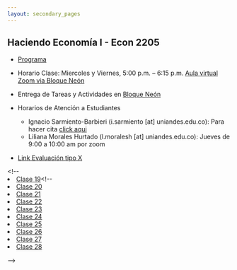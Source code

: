 ```yaml
---
layout: secondary_pages
---
```


## Haciendo Economía I - Econ 2205

- [Programa](he1/Syllabus_HE1.pdf)
- Horario Clase: Miercoles y Viernes, 5:00 p.m. – 6:15 p.m. [Aula virtual Zoom via Bloque Neón](https://bloqueneon.uniandes.edu.co/d2l/home)
- Entrega de Tareas y Actividades en [Bloque Neón](https://bloqueneon.uniandes.edu.co/d2l/home)
- Horarios de Atención a Estudiantes
	- Ignacio Sarmiento-Barbieri (i.sarmiento [at] uniandes.edu.co): Para hacer cita [click aqui](https://calendly.com/i-sarmiento/horarios-atencion-estudiantes)
	- Liliana Morales Hurtado (l.moralesh [at] uniandes.edu.co):  Jueves de 9:00 a 10:00 am por zoom 

- [Link Evaluación tipo X](https://forms.gle/g4gdQP6Yo5n7GpX18)

<!-- 
- [Tareas y Actividades](#tareas-y-actividades) 
- [Slides de clase](#slides-de-clase) 

	
 
### Tareas y Actividades
- Enunciados Tareas
	-  [Tarea 1: Método y Lectura de Artículo](he1/talleres/he1-20211-ndr-enunciado-t1-leer-teeth.pdf)
	-  [Tarea 2: Noticia Tema de Interés](he1/talleres/he1-20211-ndr-enunciado-t2-noticia-tema-interes.pdf)
	-  [Tarea 3: Ser Pilo Paga](he1/talleres/he1-20211-ndr-enunciado-t3-ser-pilo-paga.pdf)
	-  [Tarea 4: PPR y Mapa Mental Individual](he1/talleres/he1-20211-ndr-enunciado-a4-conceptos-mapa.pdf)
	-  [Tarea 5: Correlación y Causalidad Simulación](he1/talleres/he1-20211-ndr-enunciado-t5-correl-y-causa.pdf)
	-  [Tarea 6: Noticia Correlación y Causalidad](he1/talleres/he1-20211-ndr-enunciado-t6-falacia.pdf)
	-  [Tarea 7: Trabajo Individual en el Zoom](he1/talleres/he1-20211-enunciado-t7-zoom-individual.pdf)
- Enunciados Actividades
	-  [Actividad 1: Taller Método](he1/talleres/he1-20211-ndr-enunciado-a1-taller-metodo.pdf)
	-  [Actividad 2: Entrevista y Perfiles Profesionales](he1/talleres/he1-20211-ndr-enunciado-a2-entrevista.pdf)
	-  [Actividad 3: Primera Versión del Mapa Mental](he1/talleres/he1-20211-ndr-enunciado-a3-primer-mapa.pdf)
	-  [Actividad 4: Conceptos Económicos en el Mapa](he1/talleres/he1-20211-enunciado-a4-conceptos-mapa.pdf)
	-  [Actividad 5: Narrativa Zoom](he1/talleres/he1-20211-enunciado-a5-narrativa-zoom.pdf)
	-  [Actividad 6: Resultados Potenciales](he1/talleres/he1-20211-enunciado-a6-resultados-potenciales.pdf) 
		-	[Datos](he1/talleres/he1-taller-datos.zip)
		- 	[Rubrica](he1/talleres/Rubrica_he1-20211-a6-resultados-potenciales.pdf)
	-  [Actividad 7: Presentación Enlace Diagnóstico](he1/talleres/he1-20211-enunciado-a7-pres-diagnostico.pdf)
	-  [Actividad 8: Narrativa Enlace Solución](he1/talleres/he1-20211-enunciado-a8-narrativa-solucion.pdf)
	-  [Actividad 9: Presentación Proceso del Curso](he1/talleres/he1-20211-enunciado-a9-presentacion-proceso.pdf)
	-  [Actividad 10: Entrega Final](he1/talleres/he1-20211-enunciado-a10-entrega-final.pdf)
- Link Evaluación X (por grupos) 
	-  [Evaluación tipo X Actividad 3](https://docs.google.com/forms/d/e/1FAIpQLSdx5qAaOu0zScf4vL8M-YH8j0D0Rr17aLCKbo5Iyls-OA65RQ/formResponse)
	-  [Evaluación tipo X Actividad 5](https://forms.gle/7Wxzyt6kYo61gA1h6)
	-  [Evaluación tipo X Actividad 6](https://forms.gle/Hj5ZQs7fDR7JAgFy7)
	-  [Evaluación tipo X Actividad 8](https://forms.gle/fwTvQ5MSUJJ1uBvx5)
	-  [Evaluación tipo X Actividad 9](https://forms.gle/44yg5WeYrAWczBq2A)
	-  [Evaluación tipo X Actividad 10](https://forms.gle/wSiL685HYZKudmam7)


### Slides de clase

- [Clase 1](he1/clases/Lecture1.pdf)
- [Clase 2](he1/clases/Lecture2.pdf)
- [Clase 3](he1/clases/Lecture3.pdf)
- [Clase 4](he1/clases/Lecture4.pdf)
- [Clase 5](he1/clases/Lecture5.pdf)
- [Clase 6](he1/clases/Lecture6.pdf)
- [Clase 7](he1/clases/Lecture7.pdf)
- [Clase 8](he1/clases/Lecture8.pdf)
- [Clase 9](he1/clases/Lecture9.pdf)
- [Clase 10](he1/clases/Lecture10.pdf)
- [Clase 11](he1/clases/Lecture11.pdf)
- [Clase 12](he1/clases/Lecture12.pdf)
- [Clase 13](he1/clases/Lecture13.pdf)
- [Clase 14](he1/clases/Lecture14.pdf)
- [Clase 15](he1/clases/Lecture15.pdf)
- [Clase 16](he1/clases/Lecture16.pdf)
- [Clase 17](he1/clases/Lecture17.pdf) <!--[link grabación de la clase](https://www.dropbox.com/sh/j9ruxvlrrgbs3g1/AADEtfqvuoQyRs2w7ww0Fk7Ya?dl=0) --><!--
- [Clase 18](he1/clases/Lecture18.pdf)<!--[link grabación de la clase](https://www.dropbox.com/sh/yfnedzxvt885uug/AABEwaRxs5vT5eA3bkYPxvzea?dl=0) --><!--
- [Clase 19](he1/clases/Lecture19.pdf)<!--[link grabación de la clase](https://www.dropbox.com/sh/l0g834zpqqyh36k/AAA9SdWkgTOtkoyVN0wv5HWDa?dl=0) --><!--
- [Clase 20](he1/clases/Lecture20.pdf)
- [Clase 21](he1/clases/Lecture21.pdf)
- [Clase 22](he1/clases/Lecture22.pdf)
- [Clase 23](he1/clases/Lecture23.pdf)
- [Clase 24](he1/clases/Lecture24.pdf)
- [Clase 25](he1/clases/Lecture25.pdf)
- [Clase 26](he1/clases/Lecture26.pdf)
- [Clase 27](he1/clases/Lecture27.pdf)
- [Clase 28](he1/clases/Lecture28.pdf)

-->
